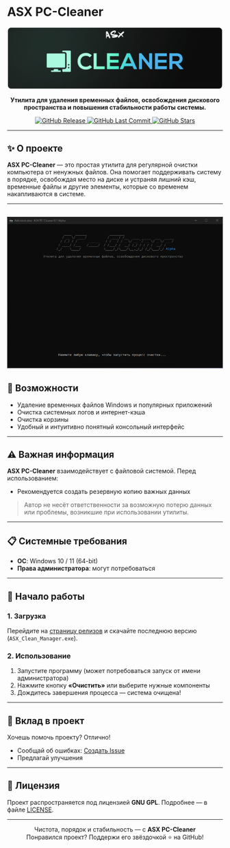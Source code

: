 # ASX PC-Cleaner

<div align="center">
  <a href="https://github.com/ALFiX01/ASX-PC-Cleaner">
    <img src="https://github.com/ALFiX01/ASX-PC-Cleaner/blob/main/image/design.png?raw=true" alt="ASX Hub Logo Banner" >
  </a>

  <br />

  <p><strong>Утилита для удаления временных файлов, освобождения дискового пространства и повышения стабильности работы системы.</strong></p>

  <p>
    <a href="https://github.com/ALFiX01/ASX-PC-Cleaner/releases/latest">
      <img src="https://img.shields.io/github/v/release/ALFiX01/ASX-PC-Cleaner?style=plastic" alt="GitHub Release">
    </a>
    <a href="https://github.com/ALFiX01/ASX-PC-Cleaner/commits/main">
      <img src="https://img.shields.io/github/last-commit/ALFiX01/ASX-PC-Cleaner?style=plastic" alt="GitHub Last Commit">
    </a>
    <a href="https://github.com/ALFiX01/ASX-PC-Cleaner/stargazers">
      <img src="https://img.shields.io/github/stars/ALFiX01/ASX-PC-Cleaner?style=plastic" alt="GitHub Stars">
    </a>
  </p>
</div>

---

## ✨ О проекте

**ASX PC-Cleaner** — это простая утилита для регулярной очистки компьютера от ненужных файлов. Она помогает поддерживать систему в порядке, освобождая место на диске и устраняя лишний кэш, временные файлы и другие элементы, которые со временем накапливаются в системе.

---
![Скриншот главного меню](https://github.com/ALFiX01/ASX-PC-Cleaner/blob/main/image/MainMenu.png)
---

## 🔧 Возможности

- Удаление временных файлов Windows и популярных приложений
- Очистка системных логов и интернет-кэша
- Очистка корзины
- Удобный и интуитивно понятный консольный интерфейс

---

## ⚠️ Важная информация

**ASX PC-Cleaner** взаимодействует с файловой системой. Перед использованием:

- Рекомендуется создать резервную копию важных данных

> Автор не несёт ответственности за возможную потерю данных или проблемы, возникшие при использовании утилиты.

---

## 📋 Системные требования

- **ОС**: Windows 10 / 11 (64-bit)
- **Права администратора**: могут потребоваться

---

## 🚀 Начало работы

### 1. Загрузка

Перейдите на [страницу релизов](https://github.com/ALFiX01/ASX_Clean_Manager/releases/latest) и скачайте последнюю версию (`ASX_Clean_Manager.exe`).

### 2. Использование

1. Запустите программу (может потребоваться запуск от имени администратора)
2. Нажмите кнопку **«Очистить»** или выберите нужные компоненты
3. Дождитесь завершения процесса — система очищена!

---

## 🤝 Вклад в проект

Хочешь помочь проекту? Отлично!

- Сообщай об ошибках: [Создать Issue](https://github.com/ALFiX01/ASX_Clean_Manager/issues)
- Предлагай улучшения

---

## 📜 Лицензия

Проект распространяется под лицензией **GNU GPL**. Подробнее — в файле [LICENSE](https://github.com/ALFiX01/ASX_Clean_Manager/blob/main/LICENSE).

---

<div align="center">
  Чистота, порядок и стабильность — с <strong>ASX PC-Cleaner</strong>  
<div align="center">
  Понравился проект? Поддержи его звёздочкой ⭐ на GitHub!
</div>
